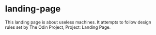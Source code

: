 # landing-page
This landing page is about useless machines. It attempts to follow 
design rules set by The Odin Project, Project: Landing Page. 